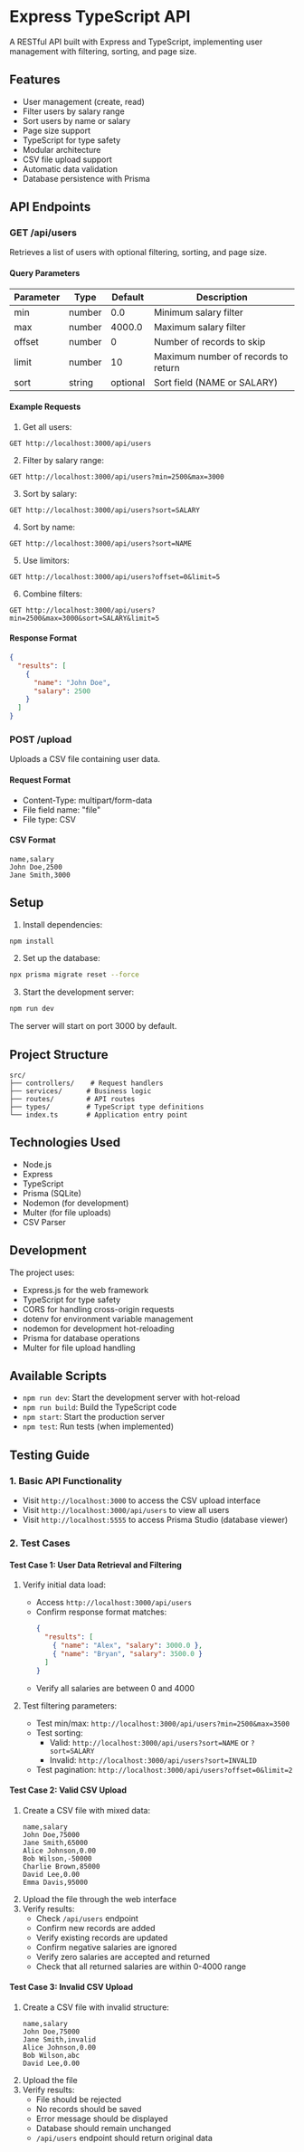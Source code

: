 # Express TypeScript API

A RESTful API built with Express and TypeScript, implementing user management with filtering, sorting, and page size.

## Features

- User management (create, read)
- Filter users by salary range
- Sort users by name or salary
- Page size support
- TypeScript for type safety
- Modular architecture
- CSV file upload support
- Automatic data validation
- Database persistence with Prisma

## API Endpoints

### GET /api/users

Retrieves a list of users with optional filtering, sorting, and page size.

#### Query Parameters

| Parameter | Type    | Default    | Description                                    |
|-----------|---------|------------|------------------------------------------------|
| min       | number  | 0.0        | Minimum salary filter                          |
| max       | number  | 4000.0     | Maximum salary filter                          |
| offset    | number  | 0          | Number of records to skip                      |
| limit     | number  | 10         | Maximum number of records to return            |
| sort      | string  | optional   | Sort field (NAME or SALARY)                    |

#### Example Requests

1. Get all users:
```
GET http://localhost:3000/api/users
```

2. Filter by salary range:
```
GET http://localhost:3000/api/users?min=2500&max=3000
```

3. Sort by salary:
```
GET http://localhost:3000/api/users?sort=SALARY
```

4. Sort by name:
```
GET http://localhost:3000/api/users?sort=NAME
```

5. Use limitors:
```
GET http://localhost:3000/api/users?offset=0&limit=5
```

6. Combine filters:
```
GET http://localhost:3000/api/users?min=2500&max=3000&sort=SALARY&limit=5
```

#### Response Format
```json
{
  "results": [
    {
      "name": "John Doe",
      "salary": 2500
    }
  ]
}
```

### POST /upload

Uploads a CSV file containing user data.

#### Request Format
- Content-Type: multipart/form-data
- File field name: "file"
- File type: CSV

#### CSV Format
```csv
name,salary
John Doe,2500
Jane Smith,3000
```

## Setup

1. Install dependencies:
```bash
npm install
```

2. Set up the database:
```bash
npx prisma migrate reset --force
```

3. Start the development server:
```bash
npm run dev
```

The server will start on port 3000 by default.

## Project Structure

```
src/
├── controllers/    # Request handlers
├── services/      # Business logic
├── routes/        # API routes
├── types/         # TypeScript type definitions
└── index.ts       # Application entry point
```

## Technologies Used

- Node.js
- Express
- TypeScript
- Prisma (SQLite)
- Nodemon (for development)
- Multer (for file uploads)
- CSV Parser

## Development

The project uses:
- Express.js for the web framework
- TypeScript for type safety
- CORS for handling cross-origin requests
- dotenv for environment variable management
- nodemon for development hot-reloading
- Prisma for database operations
- Multer for file upload handling

## Available Scripts

- `npm run dev`: Start the development server with hot-reload
- `npm run build`: Build the TypeScript code
- `npm start`: Start the production server
- `npm test`: Run tests (when implemented)

## Testing Guide

### 1. Basic API Functionality
- Visit `http://localhost:3000` to access the CSV upload interface
- Visit `http://localhost:3000/api/users` to view all users
- Visit `http://localhost:5555` to access Prisma Studio (database viewer)

### 2. Test Cases

#### Test Case 1: User Data Retrieval and Filtering
1. Verify initial data load:
   - Access `http://localhost:3000/api/users`
   - Confirm response format matches:
     ```json
     {
       "results": [
         { "name": "Alex", "salary": 3000.0 },
         { "name": "Bryan", "salary": 3500.0 }
       ]
     }
     ```
   - Verify all salaries are between 0 and 4000

2. Test filtering parameters:
   - Test min/max: `http://localhost:3000/api/users?min=2500&max=3500`
   - Test sorting: 
     - Valid: `http://localhost:3000/api/users?sort=NAME` or `?sort=SALARY`
     - Invalid: `http://localhost:3000/api/users?sort=INVALID`
   - Test pagination: `http://localhost:3000/api/users?offset=0&limit=2`

#### Test Case 2: Valid CSV Upload
1. Create a CSV file with mixed data:
   ```
   name,salary
   John Doe,75000
   Jane Smith,65000
   Alice Johnson,0.00
   Bob Wilson,-50000
   Charlie Brown,85000
   David Lee,0.00
   Emma Davis,95000
   ```
2. Upload the file through the web interface
3. Verify results:
   - Check `/api/users` endpoint
   - Confirm new records are added
   - Verify existing records are updated
   - Confirm negative salaries are ignored
   - Verify zero salaries are accepted and returned
   - Check that all returned salaries are within 0-4000 range

#### Test Case 3: Invalid CSV Upload
1. Create a CSV file with invalid structure:
   ```
   name,salary
   John Doe,75000
   Jane Smith,invalid
   Alice Johnson,0.00
   Bob Wilson,abc
   David Lee,0.00
   ```
2. Upload the file
3. Verify results:
   - File should be rejected
   - No records should be saved
   - Error message should be displayed
   - Database should remain unchanged
   - `/api/users` endpoint should return original data 